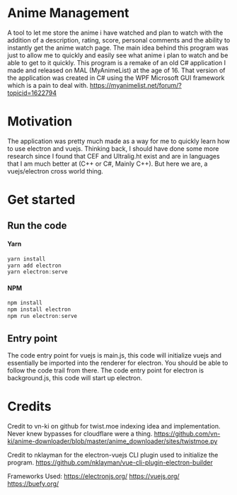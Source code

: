 # Anime Management
A tool to let me store the anime i have watched and plan to watch with the addition of a description, rating, score, personal comments and the ability to instantly get the anime watch page. The main idea behind this program was just to allow me to quickly and easily see what anime i plan to watch and be able to get to it quickly. This program is a remake of an old C# application I made and released on MAL (MyAnimeList) at the age of 16. That version of the application was created in C# using the WPF Microsoft GUI framework which is a pain to deal with. https://myanimelist.net/forum/?topicid=1622794

# Motivation
The application was pretty much made as a way for me to quickly learn how to use electron and vuejs. Thinking back, I should have done some more research since I found that CEF and Ultralig.ht exist and are in languages that I am much better at (C++ or C#, Mainly C++). But here we are, a vuejs/electron cross world thing.

# Get started
## Run the code
#### Yarn
```javascript
yarn install
yarn add electron
yarn electron:serve
```

#### NPM
```javascript
npm install
npm install electron
npm run electron:serve
```

## Entry point
The code entry point for vuejs is main.js, this code will initialize vuejs and essentially be imported into the renderer for electron. You should be able to follow the code trail from there.
The code entry point for electron is background.js, this code will start up electron.

# Credits
Credit to vn-ki on github for twist.moe indexing idea and implementation. Never knew bypasses for cloudflare were a thing.
https://github.com/vn-ki/anime-downloader/blob/master/anime_downloader/sites/twistmoe.py

Credit to nklayman for the electron-vuejs CLI plugin used to initialize the program.
https://github.com/nklayman/vue-cli-plugin-electron-builder

Frameworks Used:
https://electronjs.org/
https://vuejs.org/
https://buefy.org/
